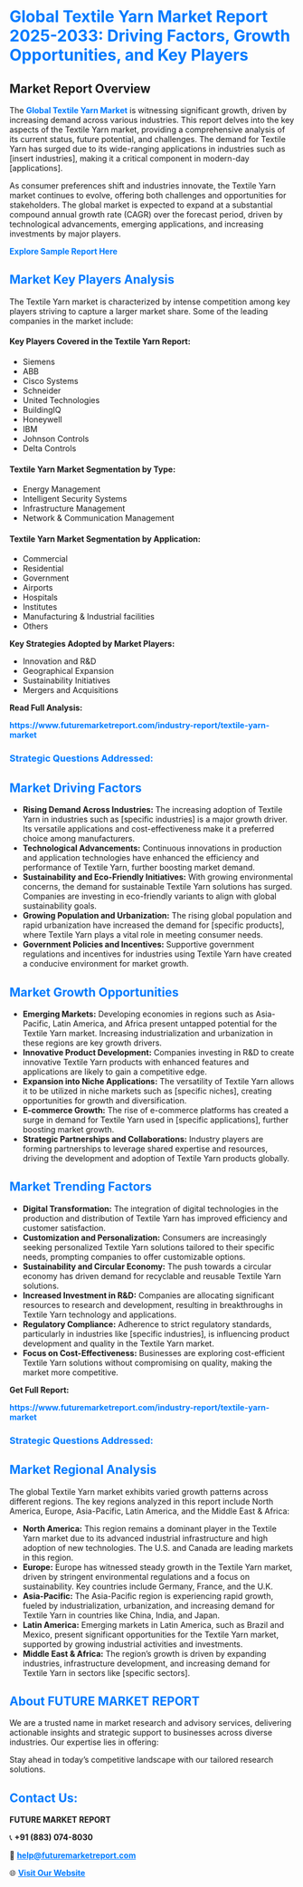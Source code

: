 <h1 style="color: #007BFF;">Global Textile Yarn Market Report 2025-2033: Driving Factors, Growth Opportunities, and Key Players</h1>

<section id="overview">
<h2>Market Report Overview</h2>
<p>The <a href="https://www.futuremarketreport.com/industry-report/textile-yarn-market" style="color: #007BFF; text-decoration: none;"><strong>Global Textile Yarn Market</strong></a> is witnessing significant growth, driven by increasing demand across various industries. This report delves into the key aspects of the Textile Yarn market, providing a comprehensive analysis of its current status, future potential, and challenges. The demand for Textile Yarn has surged due to its wide-ranging applications in industries such as [insert industries], making it a critical component in modern-day [applications].</p>
<p>As consumer preferences shift and industries innovate, the Textile Yarn market continues to evolve, offering both challenges and opportunities for stakeholders. The global market is expected to expand at a substantial compound annual growth rate (CAGR) over the forecast period, driven by technological advancements, emerging applications, and increasing investments by major players.</p>
</section>

<section id="overview">
<p><a href="https://www.futuremarketreport.com/request-sample/reportId=34699" style="color: #007BFF; text-decoration: none;"><strong>Explore Sample Report Here</strong></a></p>
</section>

<section id="key-players">
<h2 style="color: #007BFF;">Market Key Players Analysis</h2>
<p>The Textile Yarn market is characterized by intense competition among key players striving to capture a larger market share. Some of the leading companies in the market include:</p>
<h4>Key Players Covered in the Textile Yarn Report:</h4>
<ul><li>Siemens</li><li>ABB</li><li>Cisco Systems</li><li>Schneider</li><li>United Technologies</li><li>BuildingIQ</li><li>Honeywell</li><li>IBM</li><li>Johnson Controls</li><li>Delta Controls</li></ul>
<h4>Textile Yarn Market Segmentation by Type:</h4>
<ul><li>Energy Management</li><li>Intelligent Security Systems</li><li>Infrastructure Management</li><li>Network &amp; Communication Management</li></ul>

<h4>Textile Yarn Market Segmentation by Application:</h4>
<ul><li>Commercial</li><li>Residential</li><li>Government</li><li>Airports</li><li>Hospitals</li><li>Institutes</li><li>Manufacturing &amp; Industrial facilities</li><li>Others</li></ul>
<p><strong>Key Strategies Adopted by Market Players:</strong></p>
<ul>
<li>Innovation and R&D</li>
<li>Geographical Expansion</li>
<li>Sustainability Initiatives</li>
<li>Mergers and Acquisitions</li>
</ul>
</section>

<section>
<p><strong>Read Full Analysis: </strong></p><a href="https://www.futuremarketreport.com/industry-report/textile-yarn-market" style="color: #007BFF; text-decoration: none;"><strong>https://www.futuremarketreport.com/industry-report/textile-yarn-market</strong></a>
<h3 style="color: #007BFF;">Strategic Questions Addressed:</h3>
</section>

<section id="driving-factors">
<h2 style="color: #007BFF;">Market Driving Factors</h2>
<ul>
<li><strong>Rising Demand Across Industries:</strong> The increasing adoption of Textile Yarn in industries such as [specific industries] is a major growth driver. Its versatile applications and cost-effectiveness make it a preferred choice among manufacturers.</li>
<li><strong>Technological Advancements:</strong> Continuous innovations in production and application technologies have enhanced the efficiency and performance of Textile Yarn, further boosting market demand.</li>
<li><strong>Sustainability and Eco-Friendly Initiatives:</strong> With growing environmental concerns, the demand for sustainable Textile Yarn solutions has surged. Companies are investing in eco-friendly variants to align with global sustainability goals.</li>
<li><strong>Growing Population and Urbanization:</strong> The rising global population and rapid urbanization have increased the demand for [specific products], where Textile Yarn plays a vital role in meeting consumer needs.</li>
<li><strong>Government Policies and Incentives:</strong> Supportive government regulations and incentives for industries using Textile Yarn have created a conducive environment for market growth.</li>
</ul>
</section>

<section id="growth-opportunities">
<h2 style="color: #007BFF;">Market Growth Opportunities</h2>
<ul>
<li><strong>Emerging Markets:</strong> Developing economies in regions such as Asia-Pacific, Latin America, and Africa present untapped potential for the Textile Yarn market. Increasing industrialization and urbanization in these regions are key growth drivers.</li>
<li><strong>Innovative Product Development:</strong> Companies investing in R&D to create innovative Textile Yarn products with enhanced features and applications are likely to gain a competitive edge.</li>
<li><strong>Expansion into Niche Applications:</strong> The versatility of Textile Yarn allows it to be utilized in niche markets such as [specific niches], creating opportunities for growth and diversification.</li>
<li><strong>E-commerce Growth:</strong> The rise of e-commerce platforms has created a surge in demand for Textile Yarn used in [specific applications], further boosting market growth.</li>
<li><strong>Strategic Partnerships and Collaborations:</strong> Industry players are forming partnerships to leverage shared expertise and resources, driving the development and adoption of Textile Yarn products globally.</li>
</ul>
</section>

<section id="trending-factors">
<h2 style="color: #007BFF;">Market Trending Factors</h2>
<ul>
<li><strong>Digital Transformation:</strong> The integration of digital technologies in the production and distribution of Textile Yarn has improved efficiency and customer satisfaction.</li>
<li><strong>Customization and Personalization:</strong> Consumers are increasingly seeking personalized Textile Yarn solutions tailored to their specific needs, prompting companies to offer customizable options.</li>
<li><strong>Sustainability and Circular Economy:</strong> The push towards a circular economy has driven demand for recyclable and reusable Textile Yarn solutions.</li>
<li><strong>Increased Investment in R&D:</strong> Companies are allocating significant resources to research and development, resulting in breakthroughs in Textile Yarn technology and applications.</li>
<li><strong>Regulatory Compliance:</strong> Adherence to strict regulatory standards, particularly in industries like [specific industries], is influencing product development and quality in the Textile Yarn market.</li>
<li><strong>Focus on Cost-Effectiveness:</strong> Businesses are exploring cost-efficient Textile Yarn solutions without compromising on quality, making the market more competitive.</li>
</ul>
</section>

<section>
<p><strong>Get Full Report: </strong></p><a href="https://www.futuremarketreport.com/industry-report/textile-yarn-market" style="color: #007BFF; text-decoration: none;"><strong>https://www.futuremarketreport.com/industry-report/textile-yarn-market</strong></a>
<h3 style="color: #007BFF;">Strategic Questions Addressed:</h3>
</section>


<section id="regional-analysis">
<h2 style="color: #007BFF;">Market Regional Analysis</h2>
<p>The global Textile Yarn market exhibits varied growth patterns across different regions. The key regions analyzed in this report include North America, Europe, Asia-Pacific, Latin America, and the Middle East & Africa:</p>
<ul>
<li><strong>North America:</strong> This region remains a dominant player in the Textile Yarn market due to its advanced industrial infrastructure and high adoption of new technologies. The U.S. and Canada are leading markets in this region.</li>
<li><strong>Europe:</strong> Europe has witnessed steady growth in the Textile Yarn market, driven by stringent environmental regulations and a focus on sustainability. Key countries include Germany, France, and the U.K.</li>
<li><strong>Asia-Pacific:</strong> The Asia-Pacific region is experiencing rapid growth, fueled by industrialization, urbanization, and increasing demand for Textile Yarn in countries like China, India, and Japan.</li>
<li><strong>Latin America:</strong> Emerging markets in Latin America, such as Brazil and Mexico, present significant opportunities for the Textile Yarn market, supported by growing industrial activities and investments.</li>
<li><strong>Middle East & Africa:</strong> The region’s growth is driven by expanding industries, infrastructure development, and increasing demand for Textile Yarn in sectors like [specific sectors].</li>
</ul>
</section>

<footer>
<h2 style="color: #007BFF;">About FUTURE MARKET REPORT</h2>
<p>We are a trusted name in market research and advisory services, delivering actionable insights and strategic support to businesses across diverse industries. Our expertise lies in offering:</p>

<p>Stay ahead in today’s competitive landscape with our tailored research solutions.</p>

<h2 style="color: #007BFF;">Contact Us:</h2>
<p><strong>FUTURE MARKET REPORT</strong></p>
<p>📞 <strong>+91 (883) 074-8030</strong></p>
<p>📧 <strong><a href="mailto:help@futuremarketreport.com" style="color: #007BFF;">help@futuremarketreport.com</a></strong></p>
<p>🌐 <strong><a href="https://www.futuremarketreport.com/" style="color: #007BFF;">Visit Our Website</a></strong></p>
</footer>